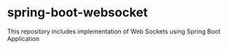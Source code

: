 # spring-boot-websocket
This repository includes implementation of Web Sockets using Spring Boot Application
